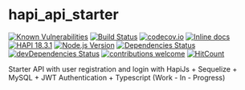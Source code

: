 # hapi_api_starter

[![Known Vulnerabilities](https://snyk.io/test/github/avtarnanrey/hapi_api_starter/badge.svg?targetFile=package.json&style=flat-square)](https://snyk.io/test/github/avtarnanrey/hapi_api_starter?targetFile=package.json)
[![Build Status](https://img.shields.io/travis/avtarnanrey/hapi_api_starter/master.svg?style=flat-square)](https://travis-ci.org/avtarnanrey/hapi_api_starter)
[![codecov.io](https://img.shields.io/codecov/c/github/avtarnanrey/hapi_api_starter/master.svg?style=flat-square)](http://codecov.io/github/avtarnanrey/hapi_api_starter?branch=master)
[![Inline docs](http://inch-ci.org/github/avtarnanrey/hapi_api_starter.svg?branch=master&style=flat-square)](http://inch-ci.org/github/avtarnanrey/hapi_api_starter)
[![HAPI 18.3.1](http://img.shields.io/badge/hapi-18.3.1-brightgreen.svg?style=flat-square "Latest Hapi.js")](http://hapijs.com)
[![Node.js Version](https://img.shields.io/node/v/hapi_api_starter.svg?style=flat-square "Node.js 10 & 12 and io.js latest both supported")](http://nodejs.org/download/)
[![Dependencies Status](https://david-dm.org/avtarnanrey/hapi_api_starter/status.svg?style=flat-square)](https://david-dm.org/avtarnanrey/hapi_api_starter)
[![devDependencies Status](https://david-dm.org/avtarnanrey/hapi_api_starter/dev-status.svg?style=flat-square)](https://david-dm.org/avtarnanrey/hapi_api_starter?type=dev)
[![contributions welcome](https://img.shields.io/badge/contributions-welcome-brightgreen.svg?style=flat-square)](https://github.com/avtarnanrey/hapi_api_starter/issues)
[![HitCount](http://hits.dwyl.io/avtarnanrey/hapi_api_starter.svg)](http://hits.dwyl.io/avtarnanrey/hapi_api_starter)

Starter API with user registration and login with HapiJs + Sequelize + MySQL + JWT Authentication + Typescript (Work - In - Progress)
